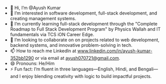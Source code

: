 - 👋 Hi, I’m @Ayush Kumar
- 👀 I’m interested in software development, full-stack development, and creating management systems.
- 🌱 I’m currently learning full-stack development through the "Complete Roadmap to Full Stack Development Program" by Physics Wallah and IT fundamentals via TCS iON Career Edge.
- 💞️ I’m looking to collaborate on on projects related to web development, backend systems, and innovative problem-solving in tech.
- 📫 How to reach me LinkedIn at www.linkedin.com/in/ayush-kumar-352bb1290  or via email at ayush070721@gmail.com.
- 😄 Pronouns: He/Him
- ⚡ Fun fact: I’m fluent in three languages—English, Hindi, and Bengali—and I enjoy blending creativity with logic to build impactful projects.

<!---
Ayush070721/Ayush070721 is a ✨ special ✨ repository because its `README.md` (this file) appears on your GitHub profile.
You can click the Preview link to take a look at your changes.
--->
